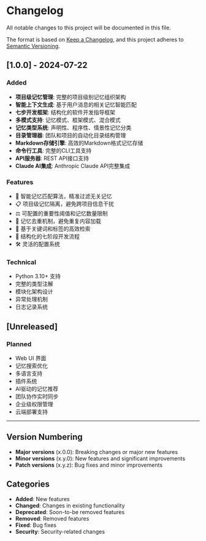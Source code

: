 # Changelog

All notable changes to this project will be documented in this file.

The format is based on [Keep a Changelog](https://keepachangelog.com/en/1.0.0/),
and this project adheres to [Semantic Versioning](https://semver.org/spec/v2.0.0.html).

## [1.0.0] - 2024-07-22

### Added
- **项目级记忆管理**: 完整的项目级别记忆组织架构
- **智能上下文生成**: 基于用户消息的相关记忆智能匹配
- **七步开发框架**: 结构化的软件开发指导框架
- **多模式支持**: 记忆模式、框架模式、混合模式
- **记忆类型系统**: 声明性、程序性、情景性记忆分类
- **目录管理器**: 团队和项目的自动化目录结构管理
- **Markdown存储引擎**: 高效的Markdown格式记忆存储
- **命令行工具**: 完整的CLI工具支持
- **API服务器**: REST API接口支持
- **Claude AI集成**: Anthropic Claude API完整集成

### Features
- 🧠 智能记忆匹配算法，精准过滤无关记忆
- 📋 项目级记忆隔离，避免跨项目信息干扰
- ⚖️ 可配置的重要性阈值和记忆数量限制
- 🔄 记忆去重机制，避免重复内容加载
- 🎯 基于关键词和标签的高效检索
- 📐 结构化的七阶段开发流程
- 🛠️ 灵活的配置系统

### Technical
- Python 3.10+ 支持
- 完整的类型注解
- 模块化架构设计
- 异常处理机制
- 日志记录系统

## [Unreleased]

### Planned
- Web UI 界面
- 记忆搜索优化
- 多语言支持
- 插件系统
- AI驱动的记忆推荐
- 团队协作实时同步
- 企业级权限管理
- 云端部署支持

---

## Version Numbering

- **Major versions** (x.0.0): Breaking changes or major new features
- **Minor versions** (x.y.0): New features and significant improvements
- **Patch versions** (x.y.z): Bug fixes and minor improvements

## Categories

- **Added**: New features
- **Changed**: Changes in existing functionality
- **Deprecated**: Soon-to-be removed features
- **Removed**: Removed features
- **Fixed**: Bug fixes
- **Security**: Security-related changes 